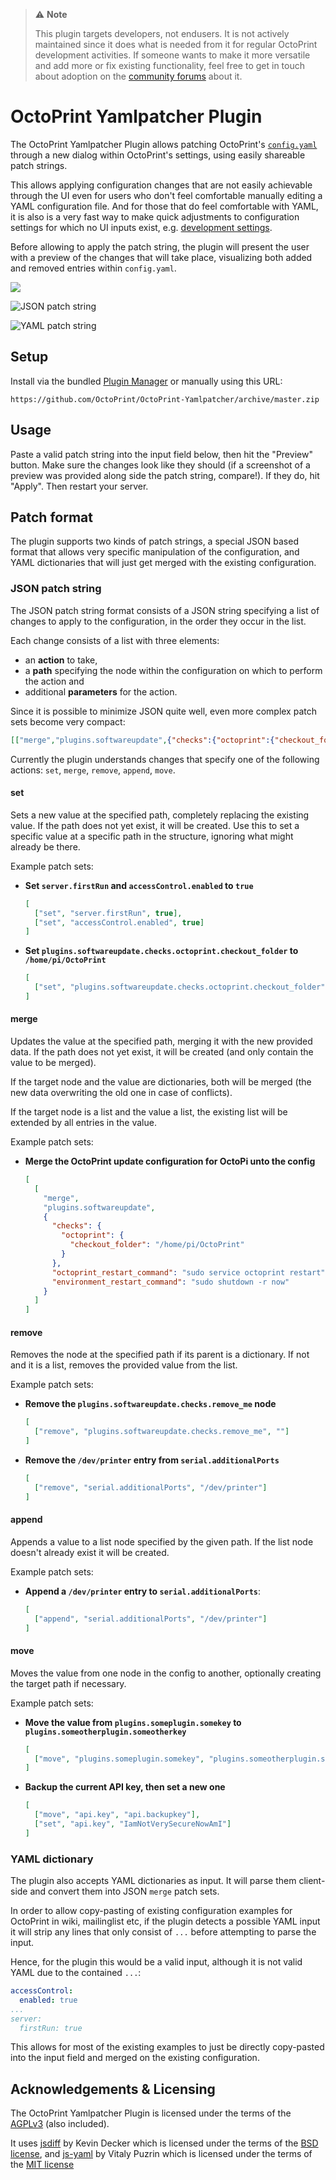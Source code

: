 > ⚠ **Note**
>
> This plugin targets developers, not endusers. It is not actively maintained since it does what is needed from it for regular OctoPrint development activities. If someone wants to make it more versatile and add more or fix existing functionality, feel free to get in touch about adoption on the [community forums](https://community.octoprint.org/c/plugins) about it.

# OctoPrint Yamlpatcher Plugin

The OctoPrint Yamlpatcher Plugin allows patching OctoPrint's [`config.yaml`](http://docs.octoprint.org/en/master/configuration/config_yaml.html)
through a new dialog within OctoPrint's settings, using easily shareable
patch strings.

This allows applying configuration changes that are not easily achievable through
the UI even for users who don't feel comfortable manually editing a YAML
configuration file. And for those that do feel comfortable with YAML, it is
also is a very fast way to make quick adjustments to configuration settings for
which no UI inputs exist, e.g. [development settings](http://docs.octoprint.org/en/master/configuration/config_yaml.html#development-settings).

Before allowing to apply the patch string, the plugin will present the user
with a preview of the changes that will take place, visualizing both added
and removed entries within `config.yaml`.

![](http://i.imgur.com/Xs1xGHu.png)

![JSON patch string](http://i.imgur.com/0Av9NB5.gif)

![YAML patch string](http://i.imgur.com/VzHeRHn.gif)

## Setup

Install via the bundled [Plugin Manager](https://github.com/foosel/OctoPrint/wiki/Plugin:-Plugin-Manager)
or manually using this URL:

    https://github.com/OctoPrint/OctoPrint-Yamlpatcher/archive/master.zip

## Usage

Paste a valid patch string into the input field below, then hit the "Preview" button. Make sure the changes look like they should (if a screenshot of a preview was provided along side the patch string, compare!). If they do, hit "Apply". Then restart your server.

## Patch format

The plugin supports two kinds of patch strings, a special JSON based format
that allows very specific manipulation of the configuration, and
YAML dictionaries that will just get merged with the existing configuration.

### JSON patch string

The JSON patch string format consists of a JSON string specifying a list of
changes to apply to the configuration, in the order they occur in the list.

Each change consists of a list with three elements:

  * an **action** to take,
  * a **path** specifying the node within the configuration on which to
    perform the action and
  * additional **parameters** for the action.

Since it is possible to minimize JSON quite well, even more complex patch sets
become very compact:

``` json
[["merge","plugins.softwareupdate",{"checks":{"octoprint":{"checkout_folder":"/home/pi/OctoPrint"}},"octoprint_restart_command":"sudo service octoprint restart","environment_restart_command":"sudo shutdown -r now"}]]
```

Currently the plugin understands changes that specify one of the following
actions: ``set``, ``merge``, ``remove``, ``append``, ``move``.

#### set

Sets a new value at the specified path, completely replacing the existing value.
If the path does not yet exist, it will be created. Use this to set a specific
value at a specific path in the structure, ignoring what might already be there.

Example patch sets:

  * **Set ``server.firstRun`` and ``accessControl.enabled`` to ``true``**

    ``` json
    [
      ["set", "server.firstRun", true],
      ["set", "accessControl.enabled", true]
    ]
    ```
  * **Set ``plugins.softwareupdate.checks.octoprint.checkout_folder`` to ``/home/pi/OctoPrint``**

    ``` json
    [
      ["set", "plugins.softwareupdate.checks.octoprint.checkout_folder", "/home/pi/OctoPrint"]
    ]
    ```

#### merge

Updates the value at the specified path, merging it with the new provided data.
If the path does not yet exist, it will be created (and only contain the value
to be merged).

If the target node and the value are dictionaries, both will be merged (the new
data overwriting the old one in case of conflicts).

If the target node is a list and the value a list, the existing list will be
extended by all entries in the value.

Example patch sets:

* **Merge the OctoPrint update configuration for OctoPi unto the config**

  ``` json
  [
    [
      "merge",
      "plugins.softwareupdate",
      {
        "checks": {
          "octoprint": {
            "checkout_folder": "/home/pi/OctoPrint"
          }
        },
        "octoprint_restart_command": "sudo service octoprint restart",
        "environment_restart_command": "sudo shutdown -r now"
      }
    ]
  ]
  ```

#### remove

Removes the node at the specified path if its parent is a dictionary. If not
and it is a list, removes the provided value from the list.

Example patch sets:

  * **Remove the ``plugins.softwareupdate.checks.remove_me`` node**

    ``` json
    [
      ["remove", "plugins.softwareupdate.checks.remove_me", ""]
    ]
    ```

  * **Remove the ``/dev/printer`` entry from ``serial.additionalPorts``**

    ``` json
    [
      ["remove", "serial.additionalPorts", "/dev/printer"]
    ]
    ```

#### append

Appends a value to a list node specified by the given path. If the list node
doesn't already exist it will be created.

Example patch sets:

  * **Append a ``/dev/printer`` entry to ``serial.additionalPorts``**:

    ``` json
    [
      ["append", "serial.additionalPorts", "/dev/printer"]
    ]
    ```

#### move

Moves the value from one node in the config to another, optionally creating the
target path if necessary.

Example patch sets:

  * **Move the value from ``plugins.someplugin.somekey`` to ``plugins.someotherplugin.someotherkey``**

    ``` json
    [
      ["move", "plugins.someplugin.somekey", "plugins.someotherplugin.someotherkey"]
    ]
    ```
  * **Backup the current API key, then set a new one**

    ``` json
    [
      ["move", "api.key", "api.backupkey"],
      ["set", "api.key", "IamNotVerySecureNowAmI"]
    ]
    ```

### YAML dictionary

The plugin also accepts YAML dictionaries as input. It will parse them client-side
and convert them into JSON ``merge`` patch sets.

In order to allow copy-pasting of existing configuration examples for OctoPrint
in wiki, mailinglist etc, if the plugin detects a possible YAML input it will
strip any lines that only consist of ``...`` before attempting to parse the input.

Hence, for the plugin this would be a valid input, although it is not valid
YAML due to the contained ``...``:

``` yaml
accessControl:
  enabled: true
...
server:
  firstRun: true
```

This allows for most of the existing examples to just be directly copy-pasted
into the input field and merged on the existing configuration.

## Acknowledgements & Licensing

The OctoPrint Yamlpatcher Plugin is licensed under the terms of the [AGPLv3](http://opensource.org/licenses/AGPL-3.0)
(also included).

It uses [jsdiff](https://github.com/kpdecker/jsdiff) by Kevin Decker which is
licensed under the terms of the [BSD license](http://opensource.org/licenses/BSD-3-Clause),
and [js-yaml](https://github.com/nodeca/js-yaml) by Vitaly Puzrin which is
licensed under the terms of the [MIT license](http://opensource.org/licenses/MIT)
